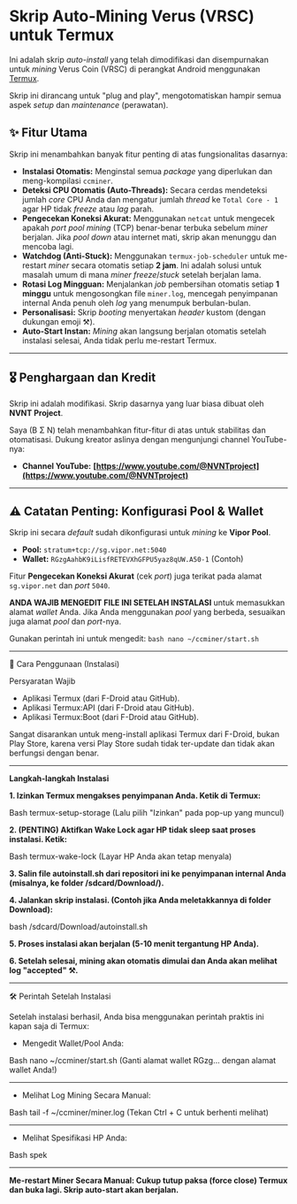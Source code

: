 # Skrip Auto-Mining Verus (VRSC) untuk Termux

Ini adalah skrip *auto-install* yang telah dimodifikasi dan disempurnakan untuk *mining* Verus Coin (VRSC) di perangkat Android menggunakan [Termux](https://termux.dev/en/).

Skrip ini dirancang untuk "plug and play", mengotomatiskan hampir semua aspek *setup* dan *maintenance* (perawatan).

## ✨ Fitur Utama

Skrip ini menambahkan banyak fitur penting di atas fungsionalitas dasarnya:

* **Instalasi Otomatis:** Menginstal semua *package* yang diperlukan dan meng-kompilasi `ccminer`.
* **Deteksi CPU Otomatis (Auto-Threads):** Secara cerdas mendeteksi jumlah *core* CPU Anda dan mengatur jumlah *thread* ke `Total Core - 1` agar HP tidak *freeze* atau *lag* parah.
* **Pengecekan Koneksi Akurat:** Menggunakan `netcat` untuk mengecek apakah *port pool mining* (TCP) benar-benar terbuka sebelum *miner* berjalan. Jika *pool* *down* atau internet mati, skrip akan menunggu dan mencoba lagi.
* **Watchdog (Anti-Stuck):** Menggunakan `termux-job-scheduler` untuk me-restart *miner* secara otomatis setiap **2 jam**. Ini adalah solusi untuk masalah umum di mana *miner* *freeze*/*stuck* setelah berjalan lama.
* **Rotasi Log Mingguan:** Menjalankan *job* pembersihan otomatis setiap **1 minggu** untuk mengosongkan file `miner.log`, mencegah penyimpanan internal Anda penuh oleh *log* yang menumpuk berbulan-bulan.
* **Personalisasi:** Skrip *booting* menyertakan *header* kustom (dengan dukungan emoji ⚒️).
* **Auto-Start Instan:** *Mining* akan langsung berjalan otomatis setelah instalasi selesai, Anda tidak perlu me-restart Termux.

---

## 🎖️ Penghargaan dan Kredit

Skrip ini adalah modifikasi. Skrip dasarnya yang luar biasa dibuat oleh **NVNT Project**.

Saya (B Σ N) telah menambahkan fitur-fitur di atas untuk stabilitas dan otomatisasi. Dukung kreator aslinya dengan mengunjungi channel YouTube-nya:

* **Channel YouTube:** **[https://www.youtube.com/@NVNTproject](https://www.youtube.com/@NVNTproject)**

---

## ⚠️ Catatan Penting: Konfigurasi Pool & Wallet

Skrip ini secara *default* sudah dikonfigurasi untuk *mining* ke **Vipor Pool**.
* **Pool:** `stratum+tcp://sg.vipor.net:5040`
* **Wallet:** `RGzgAahbK9iLisfRETEVXhGFPU5yaz8qUW.A50-1` (Contoh)

Fitur **Pengecekan Koneksi Akurat** (cek *port*) juga terikat pada alamat `sg.vipor.net` dan *port* `5040`.

**ANDA WAJIB MENGEDIT FILE INI SETELAH INSTALASI** untuk memasukkan alamat *wallet* Anda. Jika Anda menggunakan *pool* yang berbeda, sesuaikan juga alamat *pool* dan *port*-nya.

Gunakan perintah ini untuk mengedit:
`bash
nano ~/ccminer/start.sh`

---

🚀 Cara Penggunaan (Instalasi)

Persyaratan Wajib
* Aplikasi Termux (dari F-Droid atau GitHub).
* Aplikasi Termux:API (dari F-Droid atau GitHub).
* Aplikasi Termux:Boot (dari F-Droid atau GitHub).

Sangat disarankan untuk meng-install aplikasi Termux dari F-Droid, bukan Play Store, karena versi Play Store sudah tidak ter-update dan tidak akan berfungsi dengan benar.

---

**Langkah-langkah Instalasi**

**1. Izinkan Termux mengakses penyimpanan Anda. Ketik di Termux:**

Bash
termux-setup-storage
(Lalu pilih "Izinkan" pada pop-up yang muncul)

**2. (PENTING) Aktifkan Wake Lock agar HP tidak sleep saat proses instalasi. Ketik:**

Bash
termux-wake-lock
(Layar HP Anda akan tetap menyala)

**3. Salin file autoinstall.sh dari repositori ini ke penyimpanan internal Anda (misalnya, ke folder /sdcard/Download/).**

**4. Jalankan skrip instalasi. (Contoh jika Anda meletakkannya di folder Download):**

bash /sdcard/Download/autoinstall.sh

**5. Proses instalasi akan berjalan (5-10 menit tergantung HP Anda).**

**6. Setelah selesai, mining akan otomatis dimulai dan Anda akan melihat log "accepted" ⚒️.**

---

🛠️ Perintah Setelah Instalasi

Setelah instalasi berhasil, Anda bisa menggunakan perintah praktis ini kapan saja di Termux:

* Mengedit Wallet/Pool Anda:

Bash
nano ~/ccminer/start.sh
(Ganti alamat wallet RGzg... dengan alamat wallet Anda!)

---

* Melihat Log Mining Secara Manual:

Bash
tail -f ~/ccminer/miner.log
(Tekan Ctrl + C untuk berhenti melihat)

---

* Melihat Spesifikasi HP Anda:

Bash
spek

---

**Me-restart Miner Secara Manual: Cukup tutup paksa (force close) Termux dan buka lagi. Skrip auto-start akan berjalan.**
